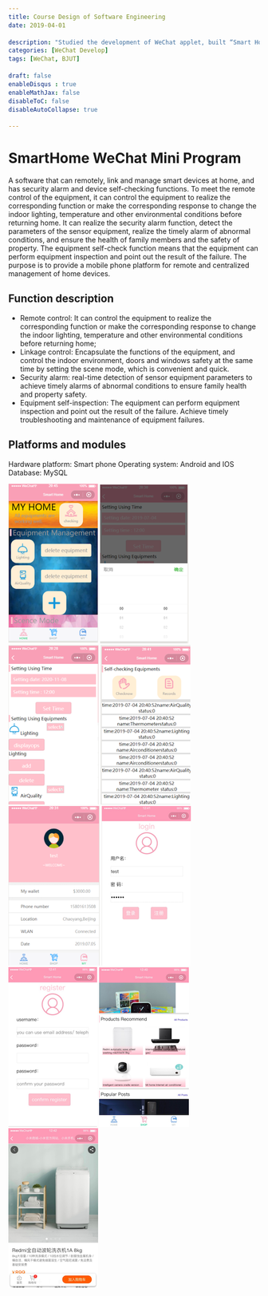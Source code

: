 ```yaml
---
title: Course Design of Software Engineering
date: 2019-04-01

description: "Studied the development of WeChat applet, built “Smart Home” applet in group, in charged of front-end logic writing and front and aft link, maintained version update and administrated intra-group cooperation by Git"
categories: [WeChat Develop]
tags: [WeChat, BJUT]

draft: false
enableDisqus : true
enableMathJax: false
disableToC: false
disableAutoCollapse: true

---
```

# SmartHome WeChat Mini Program
A software that can remotely, link and manage smart devices at home, and has security alarm and device self-checking functions. To meet the remote control of the equipment, it can control the equipment to realize the corresponding function or make the corresponding response to change the indoor lighting, temperature and other environmental conditions before returning home. It can realize the security alarm function, detect the parameters of the sensor equipment, realize the timely alarm of abnormal conditions, and ensure the health of family members and the safety of property. The equipment self-check function means that the equipment can perform equipment inspection and point out the result of the failure. The purpose is to provide a mobile phone platform for remote and centralized management of home devices.


## Function description
- Remote control: It can control the equipment to realize the corresponding function or make the corresponding response to change the indoor lighting, temperature and other environmental conditions before returning home;
- Linkage control: Encapsulate the functions of the equipment, and control the indoor environment, doors and windows safety at the same time by setting the scene mode, which is convenient and quick.
- Security alarm: real-time detection of sensor equipment parameters to achieve timely alarms of abnormal conditions to ensure family health and property safety.
- Equipment self-inspection: The equipment can perform equipment inspection and point out the result of the failure. Achieve timely troubleshooting and maintenance of equipment failures.

## Platforms and modules
Hardware platform: Smart phone
Operating system: Android and IOS
Database: MySQL


![avatar](/images/projects/software/home.png)
![avatar](/images/projects/software/equip2.png)
![avatar](/images/projects/software/equip.png)
![avatar](/images/projects/software/self.png)
![avatar](/images/projects/software/my.png)
![avatar](/images/projects/software/login.png)
![avatar](/images/projects/software/register.png)
![avatar](/images/projects/software/shop1.png)
![avatar](/images/projects/software/shop2.png)

